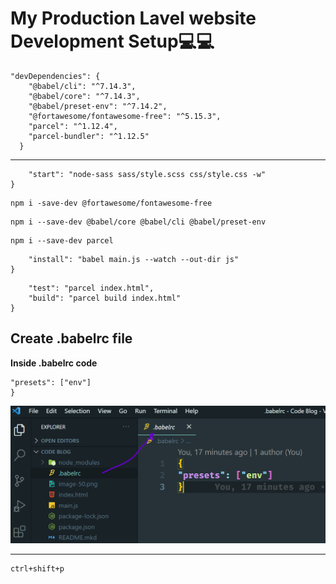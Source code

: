 # My Production Lavel website Development Setup💻💻

```Install All defencenty for morden website build
"devDependencies": {
    "@babel/cli": "^7.14.3",
    "@babel/core": "^7.14.3",
    "@babel/preset-env": "^7.14.2",
    "@fortawesome/fontawesome-free": "^5.15.3",
    "parcel": "^1.12.4",
    "parcel-bundler": "^1.12.5"
  }
```

----------

```"scripts": {
    "start": "node-sass sass/style.scss css/style.css -w"
}
```
```Font Awesome
npm i -save-dev @fortawesome/fontawesome-free
```
```Transpile js in Babel
npm i --save-dev @babel/core @babel/cli @babel/preset-env
```
```Install Parcel 
npm i --save-dev parcel
```
```"scripts": {
    "install": "babel main.js --watch --out-dir js"
}
```

```"scripts": {
    "test": "parcel index.html",
    "build": "parcel build index.html"
}
```
**Create .babelrc file**
------------------------------------------
**Inside .babelrc code**

```{
"presets": ["env"]    
}
```

![babelrc](./babelrc.png)

----------
```run css Autoprefix
ctrl+shift+p
```